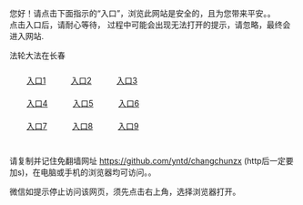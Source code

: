 您好！请点击下面指示的“入口”，浏览此网站是安全的，且为您带来平安。。 <br/>
点击入口后，请耐心等待， 过程中可能会出现无法打开的提示，请忽略，最终会进入网站. </br>

法轮大法在长春<br/>
<div style="padding:10px"><a style="margin:20px" target="_blank" href="https://d3gkvkhjherysx.cloudfront.net/2Qpsp?fqjhqmnj" id="ccLink1" rel="nofollow">入口1</a> <a target="_blank" style="margin:20px" href="https://d27xy8j1khiro7.cloudfront.net/2Qpsp?ckhwsdly" id="ccLink2" rel="nofollow">入口2</a> <a style="margin:20px" target="_blank" href="https://d3u36y7ztalj6d.cloudfront.net/2Qpsp?pccfyon" id="ccLink3" rel="nofollow">入口3</a></div>

<div style="padding:10px" ><a style="margin:20px" target="_blank" href="https://d3gkvkhjherysx.cloudfront.net/2Qpsp?fqjhqmnj" id="ccLink4" rel="nofollow">入口4</a> <a style="margin:20px" href="https://d27xy8j1khiro7.cloudfront.net/2Qpsp?ckhwsdly" target="_blank" id="ccLink5" rel="nofollow">入口5</a> <a style="margin:20px" href="https://d3u36y7ztalj6d.cloudfront.net/2Qpsp?pccfyon" target="_blank" id="ccLink6" rel="nofollow">入口6</a></div>

<div style="padding:10px"><a style="margin:20px" target="_blank" href="https://d3gkvkhjherysx.cloudfront.net/2Qpsp?fqjhqmnj" id="ccLink7" rel="nofollow">入口7</a> <a style="margin:20px" href="https://d27xy8j1khiro7.cloudfront.net/2Qpsp?ckhwsdly" target="_blank" id="ccLink8" rel="nofollow">入口8</a> <a style="margin:20px" target="_blank" href="https://d3u36y7ztalj6d.cloudfront.net/2Qpsp?pccfyon" id="ccLink9" rel="nofollow">入口9</a></div>

<br/>



请复制并记住免翻墙网址 https://github.com/yntd/changchunzx (http后一定要加s)，在电脑或手机的浏览器均可访问。。<br/>

微信如提示停止访问该网页，须先点击右上角，选择浏览器打开。
